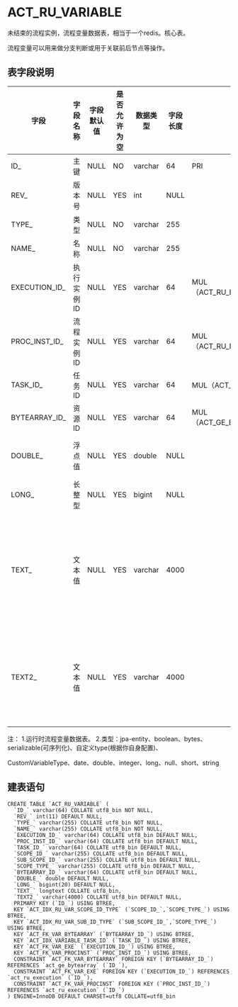 # ACT_RU_VARIABLE

未结束的流程实例，流程变量数据表，相当于一个redis。核心表。

流程变量可以用来做分支判断或用于关联前后节点等操作。



## 表字段说明

| **字段**      | **字段名称** | **字段默认值** | **是否允许为空** | **数据类型** | **字段长度** | **键**                  | **备注**                                                     |
| ------------- | ------------ | -------------- | ---------------- | ------------ | ------------ | ----------------------- | ------------------------------------------------------------ |
| ID_           | 主键         | NULL           | NO               | varchar      | 64           | PRI                     |                                                              |
| REV_          | 版本号       | NULL           | YES              | int          | NULL         |                         | version                                                      |
| TYPE_         | 类型         | NULL           | NO               | varchar      | 255          |                         | 见备注                                                       |
| NAME_         | 名称         | NULL           | NO               | varchar      | 255          |                         |                                                              |
| EXECUTION_ID_ | 执行实例ID   | NULL           | YES              | varchar      | 64           | MUL（ACT_RU_EXECUTION） |                                                              |
| PROC_INST_ID_ | 流程实例ID   | NULL           | YES              | varchar      | 64           | MUL（ACT_RU_EXECUTION） |                                                              |
| TASK_ID_      | 任务ID       | NULL           | YES              | varchar      | 64           | MUL（ACT_RU_TASK）      |                                                              |
| BYTEARRAY_ID_ | 资源ID       | NULL           | YES              | varchar      | 64           | MUL（ACT_GE_BYTEARRAY） |                                                              |
| DOUBLE_       | 浮点值       | NULL           | YES              | double       | NULL         |                         | 存储变量类型为Double                                         |
| LONG_         | 长整型       | NULL           | YES              | bigint       | NULL         |                         | 存储变量类型为long                                           |
| TEXT_         | 文本值       | NULL           | YES              | varchar      | 4000         |                         | 存储变量值类型为String  如此处存储持久化对象时，值jpa对象的class |
| TEXT2_        | 文本值       | NULL           | YES              | varchar      | 4000         |                         | 此处存储的是JPA持久化对象时，才会有值。此值为对象ID          |

注：
1.运行时流程变量数据表。
2.类型：jpa-entity、boolean、bytes、serializable(可序列化)、自定义type(根据你自身配置)、

 CustomVariableType、date、double、integer、long、null、short、string



## 建表语句

```
CREATE TABLE `ACT_RU_VARIABLE` (
  `ID_` varchar(64) COLLATE utf8_bin NOT NULL,
  `REV_` int(11) DEFAULT NULL,
  `TYPE_` varchar(255) COLLATE utf8_bin NOT NULL,
  `NAME_` varchar(255) COLLATE utf8_bin NOT NULL,
  `EXECUTION_ID_` varchar(64) COLLATE utf8_bin DEFAULT NULL,
  `PROC_INST_ID_` varchar(64) COLLATE utf8_bin DEFAULT NULL,
  `TASK_ID_` varchar(64) COLLATE utf8_bin DEFAULT NULL,
  `SCOPE_ID_` varchar(255) COLLATE utf8_bin DEFAULT NULL,
  `SUB_SCOPE_ID_` varchar(255) COLLATE utf8_bin DEFAULT NULL,
  `SCOPE_TYPE_` varchar(255) COLLATE utf8_bin DEFAULT NULL,
  `BYTEARRAY_ID_` varchar(64) COLLATE utf8_bin DEFAULT NULL,
  `DOUBLE_` double DEFAULT NULL,
  `LONG_` bigint(20) DEFAULT NULL,
  `TEXT_` longtext COLLATE utf8_bin,
  `TEXT2_` varchar(4000) COLLATE utf8_bin DEFAULT NULL,
  PRIMARY KEY (`ID_`) USING BTREE,
  KEY `ACT_IDX_RU_VAR_SCOPE_ID_TYPE` (`SCOPE_ID_`,`SCOPE_TYPE_`) USING BTREE,
  KEY `ACT_IDX_RU_VAR_SUB_ID_TYPE` (`SUB_SCOPE_ID_`,`SCOPE_TYPE_`) USING BTREE,
  KEY `ACT_FK_VAR_BYTEARRAY` (`BYTEARRAY_ID_`) USING BTREE,
  KEY `ACT_IDX_VARIABLE_TASK_ID` (`TASK_ID_`) USING BTREE,
  KEY `ACT_FK_VAR_EXE` (`EXECUTION_ID_`) USING BTREE,
  KEY `ACT_FK_VAR_PROCINST` (`PROC_INST_ID_`) USING BTREE,
  CONSTRAINT `ACT_FK_VAR_BYTEARRAY` FOREIGN KEY (`BYTEARRAY_ID_`) REFERENCES `act_ge_bytearray` (`ID_`),
  CONSTRAINT `ACT_FK_VAR_EXE` FOREIGN KEY (`EXECUTION_ID_`) REFERENCES `act_ru_execution` (`ID_`),
  CONSTRAINT `ACT_FK_VAR_PROCINST` FOREIGN KEY (`PROC_INST_ID_`) REFERENCES `act_ru_execution` (`ID_`)
) ENGINE=InnoDB DEFAULT CHARSET=utf8 COLLATE=utf8_bin
```





